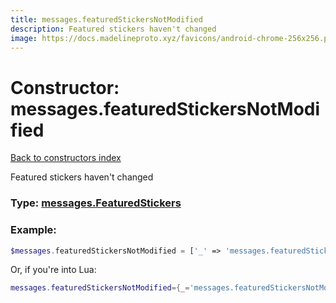 ```yaml
---
title: messages.featuredStickersNotModified
description: Featured stickers haven't changed
image: https://docs.madelineproto.xyz/favicons/android-chrome-256x256.png
---
```

# Constructor: messages.featuredStickersNotModified  
[Back to constructors index](index.md)



Featured stickers haven't changed




### Type: [messages.FeaturedStickers](../types/messages.FeaturedStickers.md)


### Example:

```php
$messages.featuredStickersNotModified = ['_' => 'messages.featuredStickersNotModified'];
```  


Or, if you're into Lua:

```lua
messages.featuredStickersNotModified={_='messages.featuredStickersNotModified'}

```


